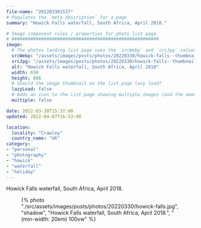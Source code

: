 ```yaml
---
file-name: "202203301537"
# Populates the `meta description` for a page
summary: "Howick Falls waterfall, South Africa, April 2018."

# Image component rules / properties for photo list page
# #######################################################
image:
  # The photos landing list page uses the `srcWebp` and `srcJpg` values
  srcWebp: "/assets/images/posts/photos/20220330/howick-falls--thumbnail.webp"
  srcJpg: "/assets/images/posts/photos/20220330/howick-falls--thumbnail.jpg"
  alt: "Howick Falls waterfall, South Africa, April 2018"
  width: 650
  height: 866
  # Should the image thumbnail on the list page lazy load?
  lazyLoad: false
  # Adds an icon to the list page showing multiple images (and the amount) available to view on the post page
  multiple: false

date: 2022-03-30T15:37:00
updated: 2022-04-07T16:53:00

location:
  locality: "Crawley"
  country_name: "UK"
category:
- "personal"
- "photography"
- "howick"
- "waterfall"
- "holiday"
---
```


Howick Falls waterfall, South Africa, April 2018.

<figure class="flow">
{% photo "./src/assets/images/posts/photos/20220330/howick-falls.jpg", "shadow", "Howick Falls waterfall, South Africa, April 2018.", "(min-width: 20em) 100vw" %}
</figure>
